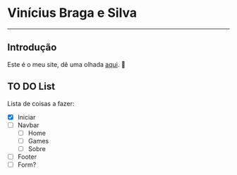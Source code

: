 # Vinícius Braga e Silva
---
## Introdução
Este é o meu site, dê uma olhada [aqui](https://nopes.vercel.app). :eyes:



## TO DO List  
Lista de coisas a fazer:

- [x] Iniciar
- [ ] Navbar
   - [ ] Home
   - [ ] Games
   - [ ] Sobre 
- [ ] Footer
- [ ] Form?